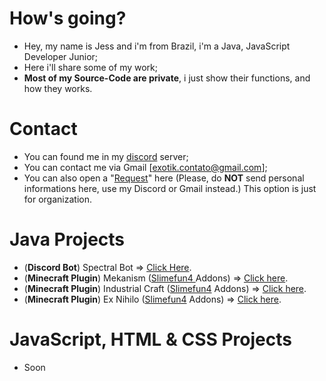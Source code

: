 # How's going?
- Hey, my name is Jess and i'm from Brazil, i'm a Java, JavaScript Developer Junior;
- Here i'll share some of my work;
- **Most of my Source-Code are private**, i just show their functions, and how they works.

# Contact
- You can found me in my [discord](https://discord.gg/nJ83UkbYue) server;
- You can contact me via Gmail [exotik.contato@gmail.com];
- You can also open a "[Request](https://github.com/TheExotik/TheExotik/issues)" here (Please, do **NOT** send personal informations here, use my Discord or Gmail instead.) This option is just for organization.

# Java Projects
- (**Discord Bot**) Spectral Bot => [Click Here](https://github.com/TheExotik/Discord-Bot).
- (**Minecraft Plugin**) Mekanism ([Slimefun4 ](https://github.com/Slimefun/Slimefun4) Addons) => [Click here](https://github.com/TheExotik/Mekanism).
- (**Minecraft Plugin**) Industrial Craft ([Slimefun4](https://github.com/Slimefun/Slimefun4) Addons) => [Click here](https://github.com/TheExotik/IndustrialCraft).
- (**Minecraft Plugin**) Ex Nihilo ([Slimefun4](https://github.com/Slimefun/Slimefun4) Addons) => [Click here](https://github.com/TheExotik/ExNihilo).

# JavaScript, HTML & CSS Projects
- Soon
